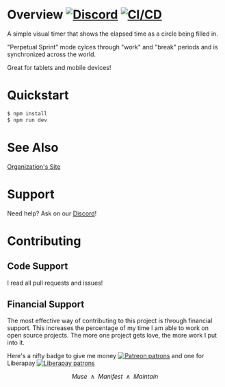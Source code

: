 # Overview [![Discord](https://img.shields.io/discord/1338638342493048844?label=Discord&logo=discord)](https://discord.gg/ewM37225Xx) [![CI/CD](https://github.com/axolotl-logic/simple-visual-timer/actions/workflows/tests.yml/badge.svg)](https://github.com/axolotl-logic/simple-visual-timer/actions/workflows/tests.yml)

A simple visual timer that shows the elapsed time as a circle being filled in.

"Perpetual Sprint" mode cylces through "work" and "break" periods and is synchronized across the world.

Great for tablets and mobile devices!

# Quickstart

```bash
$ npm install
$ npm run dev
```

# See Also

[Organization's Site](https://axolotl-logic.io/)

# Support

Need help? Ask on our [Discord](https://discord.gg/ewM37225Xx)!

# Contributing

## Code Support

I read all pull requests and issues!

## Financial Support

The most effective way of contributing to this project is through financial support. This increases the percentage of my time I am able to work on open source projects. The more one project gets love, the more work I put into it.

Here's a nifty badge to give me money [![Patreon patrons](https://img.shields.io/endpoint.svg?url=https%3A%2F%2Fshieldsio-patreon.vercel.app%2Fapi%3Fusername%3Daxolotl-logic%26type%3Dpatrons)](https://www.patreon.com/axolotl-logic) and one for Liberapay [![Liberapay patrons](https://img.shields.io/liberapay/patrons/axolotl-logic)](https://en.liberapay.com/Axolotl-Logic)

$$
\text{$Muse$ $\wedge$ $Manifest$ $\wedge$ $Maintain$}
$$

